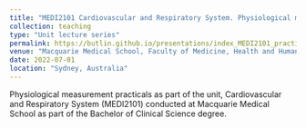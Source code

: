 ```yaml
---
title: "MEDI2101 Cardiovascular and Respiratory System. Physiological measurement practicals."
collection: teaching
type: "Unit lecture series"
permalink: https://butlin.github.io/presentations/index_MEDI2101_practicals.html
venue: "Macquarie Medical School, Faculty of Medicine, Health and Human Sciences, Macquarie University."
date: 2022-07-01
location: "Sydney, Australia"
---
```


Physiological measurement practicals as part of the unit, Cardiovascular and Respiratory System (MEDI2101) conducted at Macquarie Medical School as part of the Bachelor of Clinical Science degree.
